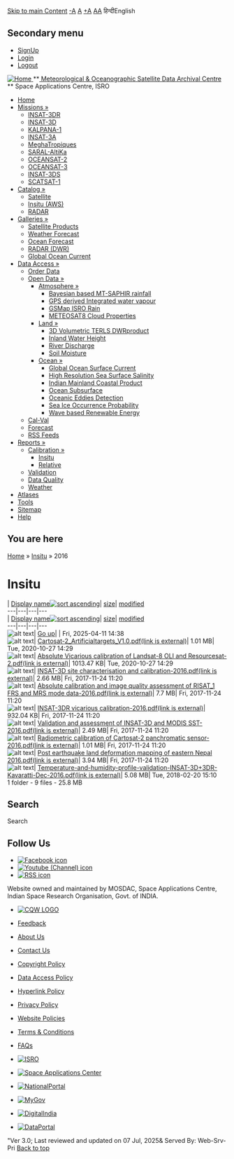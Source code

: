 [Skip to main Content](https://www.mosdac.gov.in/node/940/38?sort=desc&order=Display%2Bname#main-content "Skip to main Content")
[-A](javascript:;) [A](javascript:;) [+A](javascript:;)
[A](javascript:drupalHighContrast.enableStyles\(\))[A](javascript:drupalHighContrast.disableStyles\(\))
हिन्दीEnglish
## Secondary menu
  * [SignUp](https://www.mosdac.gov.in/internal/registration)
  * [Login](https://www.mosdac.gov.in/internal/uops)
  * [Logout](https://www.mosdac.gov.in/internal/logout)

[ ![Home](https://www.mosdac.gov.in/sites/default/files/mosdac_small.png) ](https://www.mosdac.gov.in/ "Home")
**[ Meteorological & Oceanographic Satellite Data Archival Centre](https://www.mosdac.gov.in/ "Home") **
Space Applications Centre, ISRO 
  * [Home](https://www.mosdac.gov.in/)
  * [Missions »](https://www.mosdac.gov.in/node/940/38?sort=desc&order=Display%2Bname)
    * [INSAT-3DR](https://www.mosdac.gov.in/insat-3dr)
    * [INSAT-3D](https://www.mosdac.gov.in/insat-3d)
    * [KALPANA-1](https://www.mosdac.gov.in/kalpana-1)
    * [INSAT-3A](https://www.mosdac.gov.in/insat-3a)
    * [MeghaTropiques](https://www.mosdac.gov.in/megha-tropiques)
    * [SARAL-AltiKa](https://www.mosdac.gov.in/saral-altika)
    * [OCEANSAT-2](https://www.mosdac.gov.in/oceansat-2)
    * [OCEANSAT-3](https://www.mosdac.gov.in/oceansat-3)
    * [INSAT-3DS](https://www.mosdac.gov.in/insat-3ds)
    * [SCATSAT-1](https://www.mosdac.gov.in/scatsat-1)
  * [Catalog »](https://www.mosdac.gov.in/node/940/38?sort=desc&order=Display%2Bname)
    * [Satellite](https://www.mosdac.gov.in/internal/catalog-satellite)
    * [Insitu (AWS)](https://www.mosdac.gov.in/internal/catalog-insitu)
    * [RADAR](https://www.mosdac.gov.in/internal/catalog-radar)
  * [Galleries »](https://www.mosdac.gov.in/node/940/38?sort=desc&order=Display%2Bname)
    * [Satellite Products](https://www.mosdac.gov.in/internal/gallery)
    * [Weather Forecast](https://www.mosdac.gov.in/internal/gallery/weather)
    * [Ocean Forecast](https://www.mosdac.gov.in/internal/gallery/ocean)
    * [RADAR (DWR)](https://www.mosdac.gov.in/internal/gallery/dwr)
    * [Global Ocean Current](https://www.mosdac.gov.in/internal/gallery/current)
  * [Data Access »](https://www.mosdac.gov.in/node/940/38?sort=desc&order=Display%2Bname)
    * [Order Data](https://www.mosdac.gov.in/internal/uops)
    * [Open Data »](https://www.mosdac.gov.in/node/940/38?sort=desc&order=Display%2Bname)
      * [Atmosphere »](https://www.mosdac.gov.in/node/940/38?sort=desc&order=Display%2Bname)
        * [Bayesian based MT-SAPHIR rainfall](https://www.mosdac.gov.in/bayesian-based-mt-saphir-rainfall)
        * [GPS derived Integrated water vapour](https://www.mosdac.gov.in/gps-derived-integrated-water-vapour)
        * [GSMap ISRO Rain](https://www.mosdac.gov.in/gsmap-isro-rain)
        * [METEOSAT8 Cloud Properties](https://www.mosdac.gov.in/meteosat8-cloud-properties)
      * [Land »](https://www.mosdac.gov.in/node/940/38?sort=desc&order=Display%2Bname)
        * [3D Volumetric TERLS DWRproduct](https://www.mosdac.gov.in/3d-volumetric-terls-dwrproduct)
        * [Inland Water Height](https://www.mosdac.gov.in/inland-water-height)
        * [River Discharge](https://www.mosdac.gov.in/river-discharge)
        * [Soil Moisture](https://www.mosdac.gov.in/soil-moisture-0)
      * [Ocean »](https://www.mosdac.gov.in/node/940/38?sort=desc&order=Display%2Bname)
        * [Global Ocean Surface Current](https://www.mosdac.gov.in/global-ocean-surface-current)
        * [High Resolution Sea Surface Salinity](https://www.mosdac.gov.in/high-resolution-sea-surface-salinity)
        * [Indian Mainland Coastal Product](https://www.mosdac.gov.in/indian-mainland-coastal-product)
        * [Ocean Subsurface](https://www.mosdac.gov.in/ocean-subsurface)
        * [Oceanic Eddies Detection](https://www.mosdac.gov.in/oceanic-eddies-detection)
        * [Sea Ice Occurrence Probability](https://www.mosdac.gov.in/sea-ice-occurrence-probability)
        * [Wave based Renewable Energy](https://www.mosdac.gov.in/wave-based-renewable-energy)
    * [Cal-Val](https://www.mosdac.gov.in/internal/calval-data)
    * [Forecast](https://www.mosdac.gov.in/internal/forecast-menu)
    * [RSS Feeds](https://www.mosdac.gov.in/rss-feed "ISROCast")
  * [Reports »](https://www.mosdac.gov.in/node/940/38?sort=desc&order=Display%2Bname)
    * [Calibration »](https://www.mosdac.gov.in/node/940/38?sort=desc&order=Display%2Bname)
      * [Insitu](https://www.mosdac.gov.in/insitu)
      * [Relative](https://www.mosdac.gov.in/calibration-reports)
    * [Validation](https://www.mosdac.gov.in/validation-reports)
    * [Data Quality](https://www.mosdac.gov.in/data-quality)
    * [Weather](https://www.mosdac.gov.in/weather-reports)
  * [Atlases](https://www.mosdac.gov.in/atlases)
  * [Tools](https://www.mosdac.gov.in/tools)
  * [Sitemap](https://www.mosdac.gov.in/sitemap)
  * [Help](https://www.mosdac.gov.in/help)


## You are here
[Home](https://www.mosdac.gov.in/) » [Insitu](https://www.mosdac.gov.in/node/940/12) » 2016
# Insitu
| [Display name![sort ascending](https://www.mosdac.gov.in/misc/arrow-asc.png)](https://www.mosdac.gov.in/node/940/38?sort=asc&order=Display%20name "sort by Display name")| [size](https://www.mosdac.gov.in/node/940/38?sort=asc&order=size "sort by size")| [modified](https://www.mosdac.gov.in/node/940/38?sort=asc&order=modified "sort by modified")  
---|---|---|---  
| [Display name![sort ascending](https://www.mosdac.gov.in/misc/arrow-asc.png)](https://www.mosdac.gov.in/node/940/38?sort=asc&order=Display%20name "sort by Display name")| [size](https://www.mosdac.gov.in/node/940/38?sort=asc&order=size "sort by size")| [modified](https://www.mosdac.gov.in/node/940/38?sort=asc&order=modified "sort by modified")  
---|---|---|---  
![alt text](https://www.mosdac.gov.in/sites/all/modules/filebrowser/icons/folder-parent.png)| [Go up](https://www.mosdac.gov.in/insitu?sort=desc&order=Display%252Bname)| | Fri, 2025-04-11 14:38  
![alt text](https://www.mosdac.gov.in/sites/all/modules/filebrowser/icons/application-pdf.png)| [Cartosat-2_Artificialtargets_V1.0.pdf(link is external)](https://www.mosdac.gov.in/filebrowser/download/151)| 1.01 MB| Tue, 2020-10-27 14:29  
![alt text](https://www.mosdac.gov.in/sites/all/modules/filebrowser/icons/application-pdf.png)| [Absolute Vicarious calibration of Landsat-8 OLI and Resourcesat-2.pdf(link is external)](https://www.mosdac.gov.in/filebrowser/download/152)| 1013.47 KB| Tue, 2020-10-27 14:29  
![alt text](https://www.mosdac.gov.in/sites/all/modules/filebrowser/icons/application-pdf.png)| [INSAT-3D site characterisation and calibration-2016.pdf(link is external)](https://www.mosdac.gov.in/filebrowser/download/153)| 2.66 MB| Fri, 2017-11-24 11:20  
![alt text](https://www.mosdac.gov.in/sites/all/modules/filebrowser/icons/application-pdf.png)| [Absolute calibration and image quality assessment of RISAT_1 FRS and MRS mode data-2016.pdf(link is external)](https://www.mosdac.gov.in/filebrowser/download/154)| 7.7 MB| Fri, 2017-11-24 11:20  
![alt text](https://www.mosdac.gov.in/sites/all/modules/filebrowser/icons/application-pdf.png)| [INSAT-3DR vicarious calibration-2016.pdf(link is external)](https://www.mosdac.gov.in/filebrowser/download/155)| 932.04 KB| Fri, 2017-11-24 11:20  
![alt text](https://www.mosdac.gov.in/sites/all/modules/filebrowser/icons/application-pdf.png)| [Validation and assessment of INSAT-3D and MODIS SST-2016.pdf(link is external)](https://www.mosdac.gov.in/filebrowser/download/156)| 2.49 MB| Fri, 2017-11-24 11:20  
![alt text](https://www.mosdac.gov.in/sites/all/modules/filebrowser/icons/application-pdf.png)| [Radiometric calibration of Cartosat-2 panchromatic sensor-2016.pdf(link is external)](https://www.mosdac.gov.in/filebrowser/download/157)| 1.01 MB| Fri, 2017-11-24 11:20  
![alt text](https://www.mosdac.gov.in/sites/all/modules/filebrowser/icons/application-pdf.png)| [Post earthquake land deformation mapping of eastern Nepal 2016.pdf(link is external)](https://www.mosdac.gov.in/filebrowser/download/158)| 3.94 MB| Fri, 2017-11-24 11:20  
![alt text](https://www.mosdac.gov.in/sites/all/modules/filebrowser/icons/application-pdf.png)| [Temperature-and-humidity-profile-validation-INSAT-3D+3DR-Kavaratti-Dec-2016.pdf(link is external)](https://www.mosdac.gov.in/filebrowser/download/159)| 5.08 MB| Tue, 2018-02-20 15:10  
1 folder - 9 files - 25.8 MB
## Search
Search 
## Follow Us
  * [![Facebook icon](https://www.mosdac.gov.in/sites/all/modules/social_media_links/libraries/elegantthemes/PNG/facebook.png)](https://www.facebook.com/mosdac.sac.isro "Facebook")
  * [![Youtube \(Channel\) icon](https://www.mosdac.gov.in/sites/all/modules/social_media_links/libraries/elegantthemes/PNG/youtube.png)](http://www.youtube.com/channel/UCDVkai9WIgY2ZgrlF_08Yeg "Youtube \(Channel\)")
  * [![RSS icon](https://www.mosdac.gov.in/sites/all/modules/social_media_links/libraries/elegantthemes/PNG/rss.png)](https://www.mosdac.gov.in/rss.xml "RSS")


Website owned and maintained by MOSDAC, Space Applications Centre, Indian Space Research Organisation, Govt. of INDIA.
  * [![CQW LOGO](https://www.mosdac.gov.in/docs/cqw_logo.gif)](https://www.mosdac.gov.in/docs/STQC.pdf "Quality Certificate")


  * [Feedback](https://www.mosdac.gov.in/mosdac-feedback)
  * [About Us](https://www.mosdac.gov.in/about-us)
  * [Contact Us](https://www.mosdac.gov.in/contact-us)
  * [Copyright Policy](https://www.mosdac.gov.in/copyright-policy)
  * [Data Access Policy](https://www.mosdac.gov.in/data-access-policy)
  * [Hyperlink Policy](https://www.mosdac.gov.in/hyperlink-policy)
  * [Privacy Policy](https://www.mosdac.gov.in/privacy-policy)
  * [Website Policies](https://www.mosdac.gov.in/website-policies)
  * [Terms & Conditions](https://www.mosdac.gov.in/terms-conditions)
  * [FAQs](https://www.mosdac.gov.in/faq-page)


  * [![ISRO](https://www.mosdac.gov.in/sites/default/files/styles/thumbnail/public/logo-transparent.png?itok=IUS20l-w)](http://www.isro.gov.in)
  * [![Space Applications Center](https://www.mosdac.gov.in/sites/default/files/styles/thumbnail/public/saclogo.png?itok=_Jv4AuIn)](http://www.sac.gov.in)
  * [![NationalPortal](https://www.mosdac.gov.in/sites/default/files/styles/thumbnail/public/india-gov_0.png?itok=yssAPH3m)](http://www.india.gov.in)
  * [![MyGov](https://www.mosdac.gov.in/sites/default/files/styles/thumbnail/public/mygov_0.png?itok=Po-dzdT3)](http://mygov.in/)
  * [![DigitalIndia](https://www.mosdac.gov.in/sites/default/files/styles/thumbnail/public/digital-india_0.png?itok=ntlP7atE)](http://www.digitalindia.gov.in/)
  * [![DataPortal](https://www.mosdac.gov.in/sites/default/files/styles/thumbnail/public/data-gov.png?itok=qYA78FgB)](http://data.gov.in)


"Ver 3.0; Last reviewed and updated on 07 Jul, 2025& Served By: Web-Srv-Pri
[](https://www.mosdac.gov.in/node/940/38?sort=desc&order=Display%2Bname "Previous")[](https://www.mosdac.gov.in/node/940/38?sort=desc&order=Display%2Bname "Next")
[](https://www.mosdac.gov.in/node/940/38?sort=desc&order=Display%2Bname)
[](https://www.mosdac.gov.in/node/940/38?sort=desc&order=Display%2Bname "Previous")[](https://www.mosdac.gov.in/node/940/38?sort=desc&order=Display%2Bname "Next")
[](https://www.mosdac.gov.in/node/940/38?sort=desc&order=Display%2Bname "Close")[](https://www.mosdac.gov.in/node/940/38?sort=desc&order=Display%2Bname)[](https://www.mosdac.gov.in/node/940/38?sort=desc&order=Display%2Bname)[](https://www.mosdac.gov.in/node/940/38?sort=desc&order=Display%2Bname "Pause Slideshow")[](https://www.mosdac.gov.in/node/940/38?sort=desc&order=Display%2Bname "Play Slideshow")
[Back to top](https://www.mosdac.gov.in/node/940/38?sort=desc&order=Display%2Bname#top)
